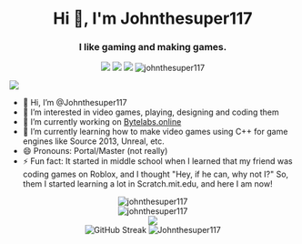 <h1 align="center">Hi 👋, I'm Johnthesuper117</h1>
<h3 align="center">I like gaming and making games.</h3>
<p align="center">
    <a href="https://github.com/python/cpython"><img src="https://img.shields.io/badge/Python-3.12-FF1493.svg"></a>
    <a href="https://scratch.mit.edu/users/radking_12/"><img src="https://img.shields.io/badge/radking__12-12?logo=Scratch&logoColor=yellow&label=Scratch&labelColor=grey&color=yellow"></a>
    <a href="https://steamcommunity.com/profiles/76561199811025523/"><img src="https://img.shields.io/badge/Johnthesuper117-1?logo=steam&logoColor=blue&label=Steam&labelColor=grey&color=blue"></a>
    <img src="https://komarev.com/ghpvc/?username=johnthesuper117&label=Profile%20views&color=0e75b6&style=flat" alt="johnthesuper117" />
</p>

![](NamePlate.gif)

- 👋 Hi, I’m @Johnthesuper117
- 👀 I’m interested in video games, playing, designing and coding them
- 🔭 I’m currently working on [Bytelabs.online](https://github.com/Johnthesuper117/bytelabs.online)
- 🌱 I’m currently learning how to make video games using C++ for game engines like Source 2013, Unreal, etc.
- 😄 Pronouns: Portal/Master (not really)
- ⚡ Fun fact: It started in middle school when I learned that my friend was coding games on Roblox, and I thought "Hey, if he can, why not I?" So, them I started learning a lot in Scratch.mit.edu, and here I am now!

<p align="center"> 
    <img src="https://github-readme-stats.vercel.app/api/top-langs?username=johnthesuper117&theme=dark&show_icons=true&locale=en&layout=compact&title_color=20C20E&text_color=20C20E&icon_color=20C20E&border_color=20C20E&bg_color=000000" alt="johnthesuper117" />
    <br>
    <img src="https://github-readme-stats.vercel.app/api?username=johnthesuper117&theme=dark&show_icons=true&locale=en&title_color=20C20E&text_color=20C20E&icon_color=20C20E&border_color=20C20E&bg_color=000000" alt="johnthesuper117" />
    <br>
    <img src="https://github-contributor-stats.vercel.app/api?username=Johnthesuper117&theme=dark&show_icons=true&limit=3&combine_all_yearly_contributions=true&title_color=20C20E&text_color=20C20E&icon_color=20C20E&border_color=20C20E&bg_color=000000" />
    <br>
    <img src="https://streak-stats.demolab.com?user=Johnthesuper117&theme=hacker&short_numbers=true" alt="GitHub Streak" />
    <img src="https://github-profile-trophy.vercel.app/?username=Johnthesuper117&theme=matrix" alt="Johnthesuper117" />
</p>
